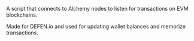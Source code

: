 A script that connects to Alchemy nodes to listen for transactions on EVM blockchains.

Made for DEFEN.io and used for updating wallet balances and memorize transactions.
